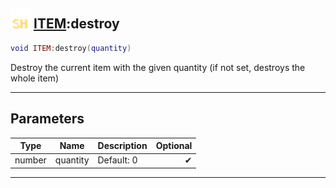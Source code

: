 ## <img src="../../.gitbook/assets/shared.png" width="32" height="32" /> [ITEM](../item/README.md):destroy

```lua
void ITEM:destroy(quantity)
```

Destroy the current item with the given quantity (if not set, destroys the whole item)<br>

-----------------
## Parameters

| Type   | Name | Description | Optional |
| ------ | ---- | ----------- | -------: |
| number | quantity | Default: 0 | ✔ |


--------